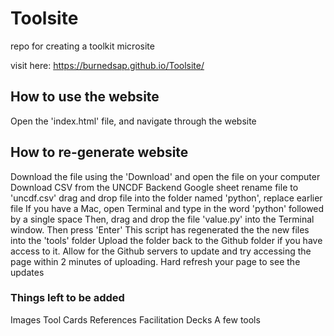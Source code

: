 # Toolsite
repo for creating a toolkit microsite 

visit here: https://burnedsap.github.io/Toolsite/

## How to use the website
Open the 'index.html' file, and navigate through the website


## How to re-generate website
Download the file using the 'Download' and open the file on your computer
Download CSV from the UNCDF Backend Google sheet
rename file to 'uncdf.csv'
drag and drop file into the folder named 'python', replace earlier file
If you have a Mac, open Terminal and type in the word 'python' followed by a single space
Then, drag and drop the file 'value.py' into the Terminal window. Then press 'Enter'
This script has regenerated the the new files into the 'tools' folder
Upload the folder back to the Github folder if you have access to it.
Allow for the Github servers to update and try accessing the page within 2 minutes of uploading. Hard refresh your page to see the updates


### Things left to be added
Images
Tool Cards
References 
Facilitation Decks
A few tools

